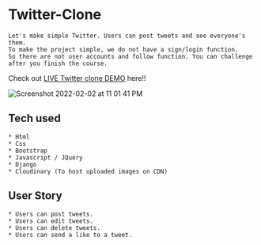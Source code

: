 # Twitter-Clone

```
Let's make simple Twitter. Users can post tweets and see everyone's them.
To make the project simple, we do not have a sign/login function.
So there are not user accounts and follow function. You can challenge after you finish the course.
```
Check out [LIVE Twitter clone DEMO](https://twitter-clone--adam.herokuapp.com/) here!!

![Screenshot 2022-02-02 at 11 01 41 PM](https://user-images.githubusercontent.com/89776958/136524680-d3134262-9fbb-4cc2-9d2e-1f29a5821c2d.png)



## Tech used
```
* Html
* Css
* Bootstrap
* Javascript / JQuery
* Django
* Cloudinary (To host uploaded images on CDN)
```
## User Story
```
* Users can post tweets.
* Users can edit tweets.
* Users can delete tweets.
* Users can send a like to a tweet.
```
